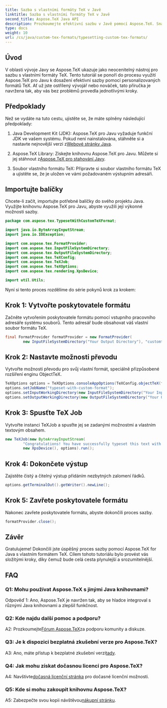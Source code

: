 ```yaml
---
title: Sazba s vlastními formáty TeX v Javě
linktitle: Sazba s vlastními formáty TeX v Javě
second_title: Aspose.TeX Java API
description: Prozkoumejte efektivní sazbu v Javě pomocí Aspose.TeX. Snadné vlastní formáty TeX. Stáhněte si nyní pro bezproblémový vývoj.
type: docs
weight: 10
url: /cs/java/custom-tex-formats/typesetting-custom-tex-formats/
---
```

## Úvod

V oblasti vývoje Javy se Aspose.TeX ukazuje jako neocenitelný nástroj pro sazbu s vlastními formáty TeX. Tento tutoriál se ponoří do procesu využití Aspose.TeX pro Javu k dosažení efektivní sazby pomocí personalizovaných formátů TeX. Ať už jste ostřílený vývojář nebo nováček, tato příručka je navržena tak, aby vás bez problémů provedla jednotlivými kroky.

## Předpoklady

Než se vydáte na tuto cestu, ujistěte se, že máte splněny následující předpoklady:

1.  Java Development Kit (JDK): Aspose.TeX pro Javu vyžaduje funkční JDK ve vašem systému. Pokud není nainstalována, stáhněte si a nastavte nejnovější verzi z[Webové stránky Java](https://www.oracle.com/java/technologies/javase-downloads.html).

2.  Aspose.TeX Library: Získejte knihovnu Aspose.TeX pro Javu. Můžete si jej stáhnout z[Aspose.TeX pro stahování Javy](https://releases.aspose.com/tex/java/).

3. Soubor vlastního formátu TeX: Připravte si soubor vlastního formátu TeX a ujistěte se, že je uložen ve vámi požadovaném výstupním adresáři.

## Importujte balíčky

Chcete-li začít, importujte potřebné balíčky do svého projektu Java. Využijte knihovnu Aspose.TeX pro Javu, abyste využili její výkonné možnosti sazby.

```java
package com.aspose.tex.TypesetWithCustomTeXFormat;

import java.io.ByteArrayInputStream;
import java.io.IOException;

import com.aspose.tex.FormatProvider;
import com.aspose.tex.InputFileSystemDirectory;
import com.aspose.tex.OutputFileSystemDirectory;
import com.aspose.tex.TeXConfig;
import com.aspose.tex.TeXJob;
import com.aspose.tex.TeXOptions;
import com.aspose.tex.rendering.XpsDevice;

import util.Utils;
```

Nyní si tento proces rozdělíme do série pokynů krok za krokem:

## Krok 1: Vytvořte poskytovatele formátu

Začněte vytvořením poskytovatele formátu pomocí vstupního pracovního adresáře systému souborů. Tento adresář bude obsahovat váš vlastní soubor formátu TeX.

```java
final FormatProvider formatProvider = new FormatProvider(
		new InputFileSystemDirectory("Your Output Directory"), "customtex");
```

## Krok 2: Nastavte možnosti převodu

Vytvořte možnosti převodu pro svůj vlastní formát, speciálně přizpůsobené rozšíření enginu ObjectTeX.

```java
TeXOptions options = TeXOptions.consoleAppOptions(TeXConfig.objectTeX(formatProvider));
options.setJobName("typeset-with-custom-format");
options.setInputWorkingDirectory(new InputFileSystemDirectory("Your Input Directory"));
options.setOutputWorkingDirectory(new OutputFileSystemDirectory("Your Output Directory"));
```

## Krok 3: Spusťte TeX Job

Vytvořte instanci TeXJob a spusťte jej se zadanými možnostmi a vlastním textovým obsahem.

```java
new TeXJob(new ByteArrayInputStream(
        "Congratulations! You have successfully typeset this text with your own TeX format!\\end".getBytes("ASCII")),
        new XpsDevice(), options).run();
```

## Krok 4: Dokončete výstup

Zajistěte čistý a čitelný výstup přidáním nezbytných zalomení řádků.

```java
options.getTerminalOut().getWriter().newLine();
```

## Krok 5: Zavřete poskytovatele formátu

Nakonec zavřete poskytovatele formátu, abyste dokončili proces sazby.

```java
formatProvider.close();
```

## Závěr

Gratulujeme! Dokončili jste úspěšný proces sazby pomocí Aspose.TeX for Java s vlastním formátem TeX. Cílem tohoto tutoriálu bylo provést vás složitými kroky, díky čemuž bude celá cesta plynulejší a srozumitelnější.

## FAQ

### Q1: Mohu používat Aspose.TeX s jinými Java knihovnami?

Odpověď 1: Ano, Aspose.TeX je navržen tak, aby se hladce integroval s různými Java knihovnami a zlepšil funkčnost.

### Q2: Kde najdu další pomoc a podporu?

 A2: Prozkoumejte[Fórum Aspose.TeX](https://forum.aspose.com/c/tex/47)za podporu komunity a diskuze.

### Q3: Je k dispozici bezplatná zkušební verze pro Aspose.TeX?

 A3: Ano, máte přístup k bezplatné zkušební verzi[tady](https://releases.aspose.com/).

### Q4: Jak mohu získat dočasnou licenci pro Aspose.TeX?

 A4: Navštivte[dočasná licenční stránka](https://purchase.aspose.com/temporary-license/) pro dočasné licenční možnosti.

### Q5: Kde si mohu zakoupit knihovnu Aspose.TeX?

 A5: Zabezpečte svou kopii návštěvou[nákupní stránku](https://purchase.aspose.com/buy).